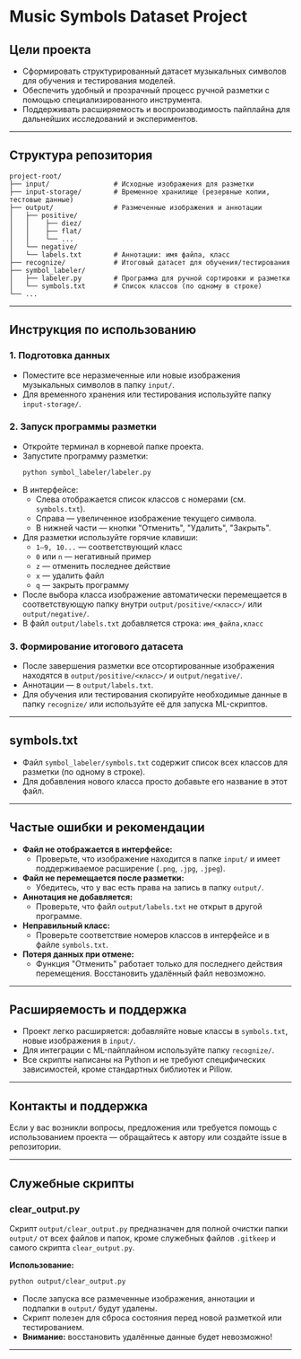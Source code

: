 # Music Symbols Dataset Project


## Цели проекта
- Сформировать структурированный датасет музыкальных символов для обучения и тестирования моделей.
- Обеспечить удобный и прозрачный процесс ручной разметки с помощью специализированного инструмента.
- Поддерживать расширяемость и воспроизводимость пайплайна для дальнейших исследований и экспериментов.

---

## Структура репозитория

```
project-root/
├── input/                # Исходные изображения для разметки
├── input-storage/        # Временное хранилище (резервные копии, тестовые данные)
├── output/               # Размеченные изображения и аннотации
│   ├── positive/
│   │    ├── diez/
│   │    ├── flat/
│   │    └── ...
│   └── negative/
│   └── labels.txt        # Аннотации: имя файла, класс
├── recognize/            # Итоговый датасет для обучения/тестирования
├── symbol_labeler/
│   ├── labeler.py        # Программа для ручной сортировки и разметки
│   └── symbols.txt       # Список классов (по одному в строке)
└── ...
```

---

## Инструкция по использованию

### 1. Подготовка данных
- Поместите все неразмеченные или новые изображения музыкальных символов в папку `input/`.
- Для временного хранения или тестирования используйте папку `input-storage/`.

### 2. Запуск программы разметки
- Откройте терминал в корневой папке проекта.
- Запустите программу разметки:
  ```bash
  python symbol_labeler/labeler.py
  ```
- В интерфейсе:
  - Слева отображается список классов с номерами (см. `symbols.txt`).
  - Справа — увеличенное изображение текущего символа.
  - В нижней части — кнопки "Отменить", "Удалить", "Закрыть".
- Для разметки используйте горячие клавиши:
  - `1–9, 10...` — соответствующий класс
  - `0` или `n` — негативный пример
  - `z` — отменить последнее действие
  - `x` — удалить файл
  - `q` — закрыть программу
- После выбора класса изображение автоматически перемещается в соответствующую папку внутри `output/positive/<класс>/` или `output/negative/`.
- В файл `output/labels.txt` добавляется строка: `имя_файла,класс`

### 3. Формирование итогового датасета
- После завершения разметки все отсортированные изображения находятся в `output/positive/<класс>/` и `output/negative/`.
- Аннотации — в `output/labels.txt`.
- Для обучения или тестирования скопируйте необходимые данные в папку `recognize/` или используйте её для запуска ML-скриптов.

---

## symbols.txt
- Файл `symbol_labeler/symbols.txt` содержит список всех классов для разметки (по одному в строке).
- Для добавления нового класса просто добавьте его название в этот файл.

---

## Частые ошибки и рекомендации

- **Файл не отображается в интерфейсе:**
  - Проверьте, что изображение находится в папке `input/` и имеет поддерживаемое расширение (`.png`, `.jpg`, `.jpeg`).
- **Файл не перемещается после разметки:**
  - Убедитесь, что у вас есть права на запись в папку `output/`.
- **Аннотация не добавляется:**
  - Проверьте, что файл `output/labels.txt` не открыт в другой программе.
- **Неправильный класс:**
  - Проверьте соответствие номеров классов в интерфейсе и в файле `symbols.txt`.
- **Потеря данных при отмене:**
  - Функция "Отменить" работает только для последнего действия перемещения. Восстановить удалённый файл невозможно.

---

## Расширяемость и поддержка
- Проект легко расширяется: добавляйте новые классы в `symbols.txt`, новые изображения в `input/`.
- Для интеграции с ML-пайплайном используйте папку `recognize/`.
- Все скрипты написаны на Python и не требуют специфических зависимостей, кроме стандартных библиотек и Pillow.

---

## Контакты и поддержка
Если у вас возникли вопросы, предложения или требуется помощь с использованием проекта — обращайтесь к автору или создайте issue в репозитории.

---

## Служебные скрипты

### clear_output.py

Скрипт `output/clear_output.py` предназначен для полной очистки папки `output/` от всех файлов и папок, кроме служебных файлов `.gitkeep` и самого скрипта `clear_output.py`.

**Использование:**

```bash
python output/clear_output.py
```

- После запуска все размеченные изображения, аннотации и подпапки в `output/` будут удалены.
- Скрипт полезен для сброса состояния перед новой разметкой или тестированием.
- **Внимание:** восстановить удалённые данные будет невозможно!

---


